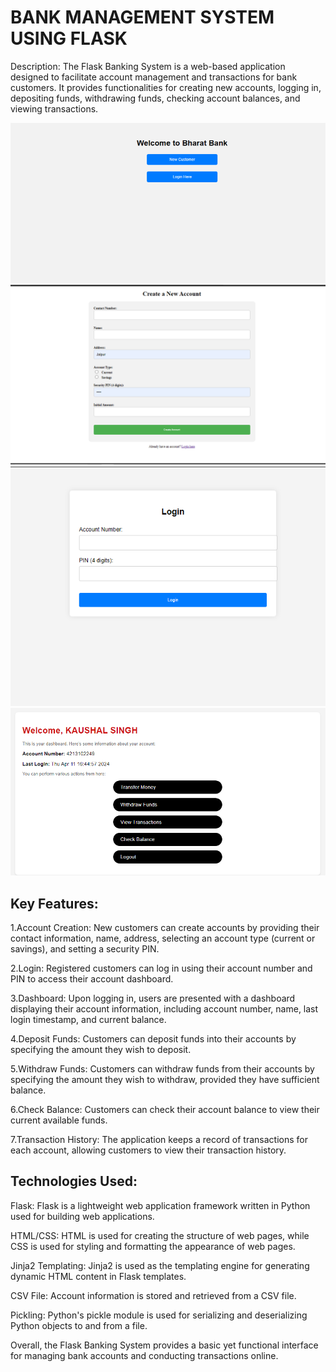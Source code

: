 
# BANK MANAGEMENT SYSTEM USING FLASK
Description:
The Flask Banking System is a web-based application designed to facilitate account management and transactions for bank customers. It provides functionalities for creating new accounts, logging in, depositing funds, withdrawing funds, checking account balances, and viewing transactions.

<img src="snapshots/Screenshot (127).png">
<img src="snapshots/Screenshot (128).png">
<img src="snapshots/Screenshot (129).png">
<img src="snapshots/image.png">


<h2>Key Features:</h2>

1.Account Creation: New customers can create accounts by providing their contact information, name, address, selecting an account type (current or savings), and setting a security PIN.

2.Login: Registered customers can log in using their account number and PIN to access their account dashboard.

3.Dashboard: Upon logging in, users are presented with a dashboard displaying their account information, including account number, name, last login timestamp, and current balance.

4.Deposit Funds: Customers can deposit funds into their accounts by specifying the amount they wish to deposit.

5.Withdraw Funds: Customers can withdraw funds from their accounts by specifying the amount they wish to withdraw, provided they have sufficient balance.

6.Check Balance: Customers can check their account balance to view their current available funds.

7.Transaction History: The application keeps a record of transactions for each account, allowing customers to view their transaction history.

<h2>Technologies Used:</h2>

Flask: Flask is a lightweight web application framework written in Python used for building web applications.

HTML/CSS: HTML is used for creating the structure of web pages, while CSS is used for styling and formatting the appearance of web pages.

Jinja2 Templating: Jinja2 is used as the templating engine for generating dynamic HTML content in Flask templates.

CSV File: Account information is stored and retrieved from a CSV file.

Pickling: Python's pickle module is used for serializing and deserializing Python objects to and from a file.

Overall, the Flask Banking System provides a basic yet functional interface for managing bank accounts and conducting transactions online.
